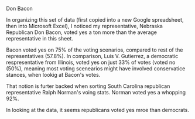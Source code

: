 Don Bacon 

In organizing this set of data (first copied into a new Google spreadsheet, then into Microsoft Excel), I noticed my representative, Nebraska Republican Don Bacon, voted yes a ton more than the average representative in this sheet. 

Bacon voted yes on 75% of the voting scenarios, compared to rest of the representatives (57.8%). In comparison, Luis V. Gutierrez, a democratic respresentative from Illinois, voted yes on just 33% of votes (voted no (50%), meaning most voting scenearios might have involved conservatice stances, when lookig at Bacon's votes. 

That notion is furter backed when sorting South Carolina republican representative Ralph Norman's voing stats. Norman voted yes a whopping 92%. 

In looking at the data, it seems republicans voted yes mroe than democrats. 
